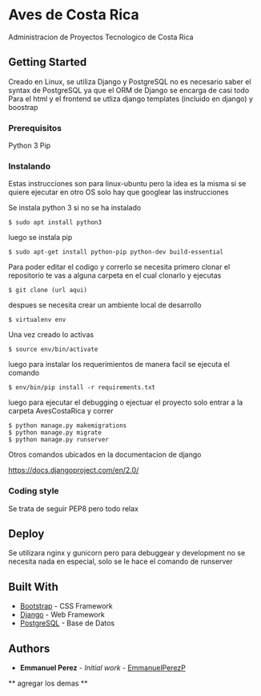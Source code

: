 # Aves de Costa Rica

Administracion de Proyectos Tecnologico de Costa Rica

## Getting Started

Creado en Linux, se utiliza Django y PostgreSQL no es necesario saber el syntax de PostgreSQL ya que el ORM de Django se encarga de casi todo
Para el html y el frontend se utliza django templates (incluido en django) y boostrap

### Prerequisitos

Python 3
Pip 


### Instalando
Estas instrucciones son para linux-ubuntu pero la idea es la misma si se quiere ejecutar en otro OS solo hay que googlear las instrucciones

Se instala python 3 si no se ha instalado

```
$ sudo apt install python3
```

luego se instala pip

```
$ sudo apt-get install python-pip python-dev build-essential 
```

Para poder editar el codigo y correrlo se necesita primero clonar el repositorio
te vas a alguna carpeta en el cual clonarlo y ejecutas

```
$ git clone (url aqui)
```
despues se necesita crear un ambiente local de desarrollo

```
$ virtualenv env
```

Una vez creado lo activas

```
$ source env/bin/activate
```

luego para instalar los requerimientos de manera facil se ejecuta el comando

```
$ env/bin/pip install -r requirements.txt 
```

luego para ejecutar el debugging o ejectuar el proyecto solo entrar a la carpeta AvesCostaRica y correr

```
$ python manage.py makemigrations
$ python manage.py migrate
$ python manage.py runserver
```

Otros comandos ubicados en la documentacion de django

https://docs.djangoproject.com/en/2.0/


### Coding style

Se trata de seguir PEP8 pero todo relax

## Deploy

Se utilizara nginx y gunicorn pero para debuggear y development no se necesita nada en especial, solo se le hace el comando de runserver

## Built With

* [Bootstrap](https://getbootstrap.com/) - CSS Framework
* [Django](https://www.djangoproject.com/) - Web Framework
* [PostgreSQL](https://www.postgresql.org/) - Base de Datos


## Authors

* **Emmanuel Perez** - *Initial work* - [EmmanuelPerezP](https://github.com/EmmanuelPerezP)

** agregar los demas **


